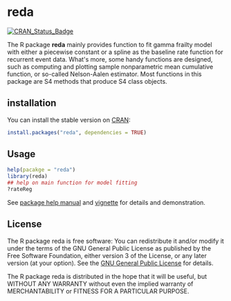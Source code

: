 # reda 

[![CRAN_Status_Badge](http://www.r-pkg.org/badges/version/reda)](http://cran.r-project.org/package=reda)

The R package **reda** mainly provides function to fit gamma frailty model with
either a piecewise constant or a spline as the baseline rate function
for recurrent event data. What's more, some handy functions are designed,
such as computing and plotting sample nonparametric mean cumulative function,
or so-called Nelson-Aalen estimator. Most functions in this package
are S4 methods that produce S4 class objects.


## installation

You can install the stable version on
[CRAN](http://cran.rstudio.com/package=reda):

```r
install.packages("reda", dependencies = TRUE)
```


## Usage

```r
help(pacakge = "reda")
library(reda)
## help on main function for model fitting
?rateReg 
```

See [package help manual](https://cran.rstudio.com/web/packages/reda/reda.pdf)
and [vignette](https://cran.rstudio.com/web/packages/reda/vignettes/reda-intro.html)
for details and demonstration.


## License

The R package reda is free software: You can redistribute it and/or
modify it under the terms of the GNU General Public License as published
by the Free Software Foundation, either version 3 of the License, or
any later version (at your option).
See the [GNU General Public License](http://www.gnu.org/licenses/) for details.

The R package reda is distributed in the hope that it will be useful,
but WITHOUT ANY WARRANTY without even the implied warranty of
MERCHANTABILITY or FITNESS FOR A PARTICULAR PURPOSE.
